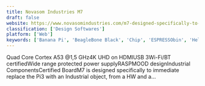 ```yaml
---
title: Novasom Industries M7
draft: false 
website: https://www.novasomindustries.com/m7-designed-specifically-to-replace-immediately-and-easily-the-pi3-with-an-industrial-object
classification: ['Design Softwares']
platform: ['Web']
keywords: ['Banana Pi', 'BeagleBone Black', 'Chip', 'ESPRESSObin', 'Helios4', 'HummingBoard', 'Intel NUC', 'Intel NUC Kit NUC7i3BNH', 'MinnowBoard Max', 'NanoPi M4', 'Radxa Rock', 'Raspberry Pi 3 Model B']
---
```

Quad Core Cortex A53 @1,5 GHz4K UHD on HDMIUSB 3Wi-Fi/BT certifiedWide range protected power supplyRASPMOOD designIndustrial ComponentsCertified BoardM7 is designed specifically to immediate replace the Pi3 with an Industrial object, from a HW and a…